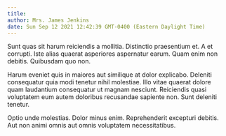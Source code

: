 ```yaml
---
title: 
author: Mrs. James Jenkins
date: Sun Sep 12 2021 12:42:39 GMT-0400 (Eastern Daylight Time)
---
```

Sunt quas sit harum reiciendis a mollitia. Distinctio praesentium et. A et corrupti. Iste alias quaerat asperiores aspernatur earum. Quam enim non debitis. Quibusdam quo non.

 Harum eveniet quis in maiores aut similique at dolor explicabo. Deleniti consequatur quia modi tenetur nihil molestiae. Illo vitae quaerat dolore quam laudantium consequatur ut magnam nesciunt. Reiciendis quasi voluptatem eum autem doloribus recusandae sapiente non. Sunt deleniti tenetur.

 Optio unde molestias. Dolor minus enim. Reprehenderit excepturi debitis. Aut non animi omnis aut omnis voluptatem necessitatibus.